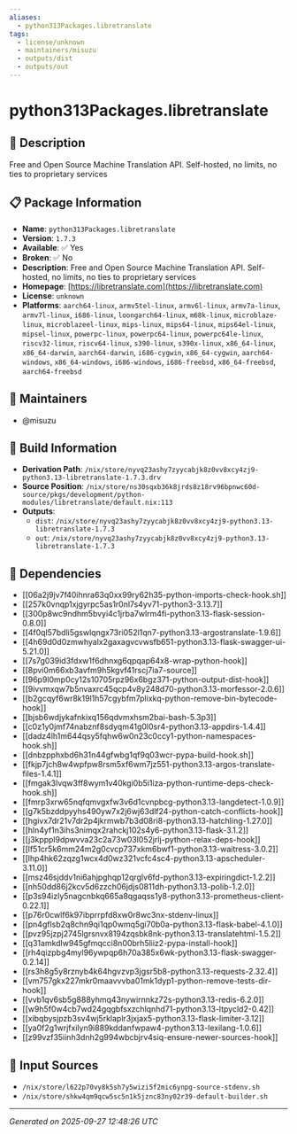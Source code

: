 ```yaml
---
aliases:
  - python313Packages.libretranslate
tags:
  - license/unknown
  - maintainers/misuzu
  - outputs/dist
  - outputs/out
---
```


# python313Packages.libretranslate

## 📝 Description

Free and Open Source Machine Translation API. Self-hosted, no limits, no ties to proprietary services

## 📋 Package Information

- **Name**: `python313Packages.libretranslate`
- **Version**: `1.7.3`
- **Available**: ✅ Yes
- **Broken**: ✅ No
- **Description**: Free and Open Source Machine Translation API. Self-hosted, no limits, no ties to proprietary services
- **Homepage**: [https://libretranslate.com](https://libretranslate.com)
- **License**: `unknown`
- **Platforms**: `aarch64-linux`, `armv5tel-linux`, `armv6l-linux`, `armv7a-linux`, `armv7l-linux`, `i686-linux`, `loongarch64-linux`, `m68k-linux`, `microblaze-linux`, `microblazeel-linux`, `mips-linux`, `mips64-linux`, `mips64el-linux`, `mipsel-linux`, `powerpc-linux`, `powerpc64-linux`, `powerpc64le-linux`, `riscv32-linux`, `riscv64-linux`, `s390-linux`, `s390x-linux`, `x86_64-linux`, `x86_64-darwin`, `aarch64-darwin`, `i686-cygwin`, `x86_64-cygwin`, `aarch64-windows`, `x86_64-windows`, `i686-windows`, `i686-freebsd`, `x86_64-freebsd`, `aarch64-freebsd`
## 👥 Maintainers

- @misuzu


## 🔧 Build Information

- **Derivation Path**: `/nix/store/nyvq23ashy7zyycabjk8z0vv8xcy4zj9-python3.13-libretranslate-1.7.3.drv`
- **Source Position**: `/nix/store/ns30sqxb36k8jrds8z18rv96bpnwc60d-source/pkgs/development/python-modules/libretranslate/default.nix:113`
- **Outputs**:
  - `dist`:  `/nix/store/nyvq23ashy7zyycabjk8z0vv8xcy4zj9-python3.13-libretranslate-1.7.3`
  - `out`:  `/nix/store/nyvq23ashy7zyycabjk8z0vv8xcy4zj9-python3.13-libretranslate-1.7.3`

## 🔗 Dependencies

- [[06a2j9jv7f40ihnra63q0xx99ry62h35-python-imports-check-hook.sh]]
- [[257k0vnqp1xjgyrpc5as1r0nl7s4yv71-python3-3.13.7]]
- [[300p8wc9ndhm5bvyi4c1jrba7wlrm4fi-python3.13-flask-session-0.8.0]]
- [[4f0ql57bdli5gswlqngx73ri052l1qn7-python3.13-argostranslate-1.9.6]]
- [[4h69d0d0zmwhyalx2gaxagvcvwsfb651-python3.13-flask-swagger-ui-5.21.0]]
- [[7s7g039id3fdxw1f6dhnxg6qpqap64x8-wrap-python-hook]]
- [[8pvi0m66xb3avfm9h5kgvf41rscj7ia7-source]]
- [[96p9l0mp0cy12s10705rpz96x6bgz371-python-output-dist-hook]]
- [[9ivvmxqw7b5nvaxrc45qcp4v8y248d70-python3.13-morfessor-2.0.6]]
- [[b2gcqyf6wr8k19l1h57cgybfm7plixkq-python-remove-bin-bytecode-hook]]
- [[bjsb6wdjykafnkixq156qdvmxhsm2bai-bash-5.3p3]]
- [[c0z1y0jmf74nabznf8sdyqm41g0l0sr4-python3.13-appdirs-1.4.4]]
- [[dadz4lh1m644qsy5fqhw6w0n23c0ccy1-python-namespaces-hook.sh]]
- [[dnbzpphxbd6h31n44gfwbg1qf9q03wcr-pypa-build-hook.sh]]
- [[fkjp7jch8w4wpfpw8rsm5xf6wm7jz551-python3.13-argos-translate-files-1.4.1]]
- [[fmgak3lvqw3ff8wym1v40kgi0b5i1iza-python-runtime-deps-check-hook.sh]]
- [[fmrp3xrw65nqfqmvgxfw3v6d1cvnpbcg-python3.13-langdetect-1.0.9]]
- [[g7k5bzddpyyhs490yw7x2j6wj63dlf24-python-catch-conflicts-hook]]
- [[hgivx7dr21v7dr2p4jkrmwb7b3d08ri8-python3.13-hatchling-1.27.0]]
- [[hln4yf1n3ihs3nimqx2rahckj102s4y6-python3.13-flask-3.1.2]]
- [[j3kpppl9dpwvva23c2a73w03l052jrlj-python-relax-deps-hook]]
- [[lf51cr5k6mm24m2g0cvcp737xkm6bwf1-python3.13-waitress-3.0.2]]
- [[lhp4hk62zqzg1wcx4d0wz321vcfc4sc4-python3.13-apscheduler-3.11.0]]
- [[msz46sjddv1ni6ahjpghqp12qrglv6fd-python3.13-expiringdict-1.2.2]]
- [[nh50dd86j2kcv5d6zzch06jdjs0811dh-python3.13-polib-1.2.0]]
- [[p3s94izly5nagcnbkq665a8qgaqss1y8-python3.13-prometheus-client-0.22.1]]
- [[p76r0cwlf6k97ibprrpfd8xw0r8wc3nx-stdenv-linux]]
- [[pn4gflsb2q8chn9qi1qp0wmq5gi70b0a-python3.13-flask-babel-4.1.0]]
- [[pvz95jzpj2745lgrsnvx8194zqsbk8nk-python3.13-translatehtml-1.5.2]]
- [[q31amkdlw945gfmqcci8n00brh5liiz2-pypa-install-hook]]
- [[rh4qizpbg4myl96ywpqp6h70a385x6wk-python3.13-flask-swagger-0.2.14]]
- [[rs3h8g5y8rznyb4k64hgvzvp3jgsr5b8-python3.13-requests-2.32.4]]
- [[vm757gkx227mkr0maavvvba01mk1dyp1-python-remove-tests-dir-hook]]
- [[vvb1qv6sb5g888yhmq43nywirnnkz72s-python3.13-redis-6.2.0]]
- [[w9h5f0w4cb7wd24gqgbfsxzchlqnhd71-python3.13-ltpycld2-0.42]]
- [[xibqbysjpzb3sv4wj5rklaplr3jxjax5-python3.13-flask-limiter-3.12]]
- [[ya0f2g1wrjfxilyn9i889kddanfwpaw4-python3.13-lexilang-1.0.6]]
- [[z99vzf35iinh3dnh2g994wbcbjrv4siq-ensure-newer-sources-hook]]

## 📁 Input Sources

- `/nix/store/l622p70vy8k5sh7y5wizi5f2mic6ynpg-source-stdenv.sh`
- `/nix/store/shkw4qm9qcw5sc5n1k5jznc83ny02r39-default-builder.sh`

---
*Generated on 2025-09-27 12:48:26 UTC*

